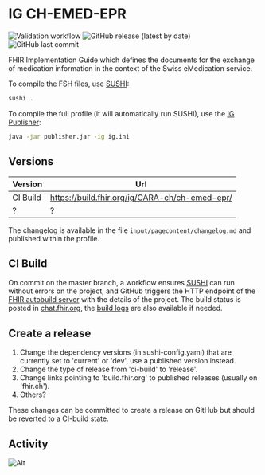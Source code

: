 # IG CH-EMED-EPR

![Validation workflow](https://github.com/CARA-ch/ch-emed-epr/actions/workflows/validation.yml/badge.svg)
![GitHub release (latest by date)](https://img.shields.io/github/v/release/CARA-ch/ch-emed-epr)
![GitHub last commit](https://img.shields.io/github/last-commit/CARA-ch/ch-emed-epr)

FHIR Implementation Guide which defines the documents for the exchange of medication information in the context of the Swiss eMedication service.

To compile the FSH files, use [SUSHI](https://github.com/FHIR/sushi):
```bash
sushi .
```

To compile the full profile (it will automatically run SUSHI), use the [IG Publisher](https://github.com/HL7/fhir-ig-publisher):
```bash
java -jar publisher.jar -ig ig.ini
```

## Versions

| Version  | Url                                            |
| -------- | ---------------------------------------------- |
| CI Build | https://build.fhir.org/ig/CARA-ch/ch-emed-epr/ |
| ?        | ?                                              |

The changelog is available in the file `input/pagecontent/changelog.md` and published within the profile.

## CI Build

On commit on the master branch, a workflow ensures [SUSHI](https://github.com/FHIR/sushi) can run without errors on the project,
and GitHub triggers the HTTP endpoint of the [FHIR autobuild server](https://github.com/FHIR/auto-ig-builder) with the details of the project.
The build status is posted in [chat.fhir.org](https://chat.fhir.org/#narrow/stream/179297-committers.2Fnotification/topic/ig-build),
the [build logs](http://build.fhir.org/ig/CARA-ch/ch-emed-epr/branches/master/build.log) are also available if needed.

## Create a release

1. Change the dependency versions (in sushi-config.yaml) that are currently set to 'current' or 'dev', use a published version instead.
2. Change the type of release from 'ci-build' to 'release'.
3. Change links pointing to 'build.fhir.org' to published releases (usually on 'fhir.ch').
4. Others?

These changes can be committed to create a release on GitHub but should be reverted to a CI-build state.

## Activity

![Alt](https://repobeats.axiom.co/api/embed/7f614368b6620a9c1c0419fc8664defae0ba315f.svg "Repobeats analytics image")
